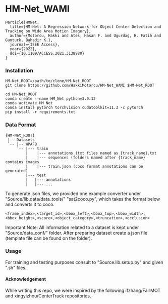 # HM-Net_WAMI

    @article{HMNet,
      title={HM-Net: A Regression Network for Object Center Detection and Tracking on Wide Area Motion Imagery},
      author={Motorcu, Hakki and Ates, Hasan F. and Ugurdag, H. Fatih and Gunturk, Bahadir K.},
      journal={IEEE Access},
      year={2022},
      doi={10.1109/ACCESS.2021.3138980}
    }
    
### Installation
~~~
HM-Net_ROOT=/path/to/clone/HM-Net_ROOT
git clone https://github.com/HakkiMotorcu/HM-Net_WAMI $HM-Net_ROOT
~~~
~~~
cd HM-Net_ROOT
conda create --name HM_Net python=3.9.12
conda activate HM_Net
conda install pytorch torchvision cudatoolkit=11.3 -c pytorch
pip install -r requirements.txt
~~~
### Data Format
 ~~~
{HM-Net_ROOT}
  |-- Datasets
  `-- |-- WPAFB
      `-- |--- train
          |    |--- annotations (txt files named as {track_name}.txt  
          |    |--- sequences (folders named after {track_name} contains images 
          |    |--- train.json (coco format annotations can be generated)
          |--- test
          |   |--- annotations
          |   |--- ...
~~~
To generate json files, we provided one example converter under "Source/lib.data/data_tools/" "sat2coco.py", which takes the format below and converts it to coco.
~~~
<frame_index>,<target_id>,<bbox_left>,<bbox_top>,<bbox_width>,<bbox_height>,<score>,<object_category>,<truncation>,<occlusion>
~~~
Important Note: All information related to a dataset is kept under "Source/data_conf/" folder. After preparing dataset create a json file (template file can be found on the folder).


### Usage 

For training and testing purposes consult to "Source.lib.setup.py" and given ".sh" files. 

#### Acknowledgement
While writing this repo, we were inspired by the following ifzhang/FairMOT and xingyizhou/CenterTrack repositories. 


